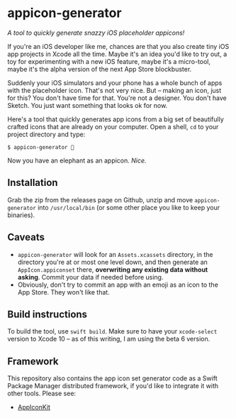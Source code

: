 # appicon-generator

*A tool to quickly generate snazzy iOS placeholder appicons!*

If you're an iOS developer like me, chances are that you also create tiny iOS app projects in Xcode all the time. Maybe it's an idea you'd like to try out, a toy for experimenting with a new iOS feature, maybe it's a micro-tool, maybe it's the alpha version of the next App Store blockbuster. 

Suddenly your iOS simulators and your phone has a whole bunch of apps with the placeholder icon. That's not very nice. But – making an icon, just for this? You don't have time for that. You're not a designer.  You don't have Sketch. You just want something that looks ok for now. 

Here's a tool that quickly generates app icons from a big set of beautifully crafted icons that are already on your computer.  Open a shell, `cd` to your project directory and type:

```shell
$ appicon-generator 🐘
```

Now you have an elephant as an appicon. _Nice._

## Installation

Grab the zip from the releases page on Github, unzip and move `appicon-generator` into `/usr/local/bin` (or some other place you like to keep your binaries). 

## Caveats

* `appicon-generator` will look for an `Assets.xcassets` directory, in the directory you're at or most one level down, and then generate an `AppIcon.appiconset` there, **overwriting any existing data without asking**. Commit your data if needed before using.
* Obviously, don't try to commit an app with an emoji as an icon to the App Store. They won't like that. 

## Build instructions

To build the tool, use `swift build`.  Make sure to have your `xcode-select` version to Xcode 10 – as of this writing, I am using the beta 6 version. 

## Framework

This repository also contains the app icon set generator code as a Swift Package Manager distributed framework, if you'd like to integrate it with other tools. Please see:

* [AppIconKit](http://skagedal.github.io/appicon-generator/)
